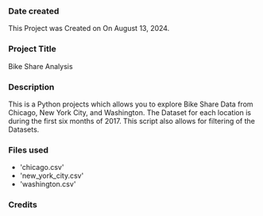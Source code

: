 ### Date created

This Project was Created on On August 13, 2024.

### Project Title

Bike Share Analysis 

### Description

This is a Python projects which allows you to explore Bike Share Data from Chicago, New York City, and Washington. The Dataset for each location is during the  first six months of 2017. This script also allows for filtering of the Datasets. 

### Files used

- 'chicago.csv'
- 'new_york_city.csv'
- 'washington.csv'

### Credits

